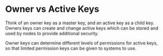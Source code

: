 # Owner vs Active Keys

Think of an owner key as a master key, and an active key as a child key. Owners keys can create and change active keys which can be stored and used by nodes to provide additional security.

Owner keys can determine different levels of permissions for active keys, so that limited permission keys can be given to systems to use.